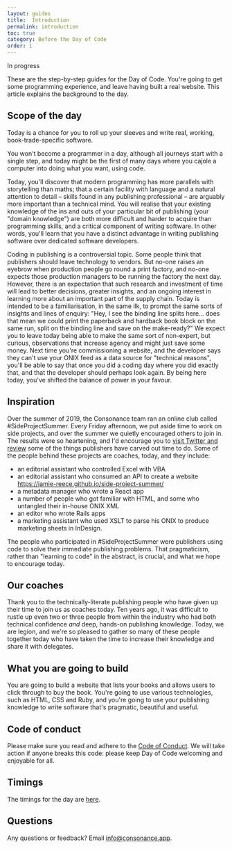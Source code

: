 ```yaml
---
layout: guides
title:  Introduction
permalink: introduction
toc: true
category: Before the Day of Code
order: 1
---
```


<!-- <span class="tag tag--draft">Not started</span> -->
<span class="tag tag--progress">In progress</span>
<!-- <span class="tag tag--review">Ready for review</span> -->
<!-- <span class="tag tag--approved">Approved</span> -->

<p class="content__abstract">
  These are the step-by-step guides for the Day of Code. You're going to get some programming experience, and leave having built a real website. This article explains the background to the day.
</p>

## Scope of the day

Today is a chance for you to roll up your sleeves and write real, working, book-trade-specific software.

You won't become a programmer in a day, although all journeys start with a single step, and today might be the first of many days where you cajole a computer into doing what you want, using code.

Today, you'll discover that modern programming has more parallels with storytelling than maths; that a certain facility with language and a natural attention to detail – skills found in any publishing professional – are arguably more important than a technical mind. You will realise that your existing knowledge of the ins and outs of your particular bit of publishing (your "domain knowledge") are both more difficult and harder to acquire than programming skills, and a critical component of writing software. In other words, you'll learn that you have a distinct advantage in writing publishing software over dedicated software developers.

Coding in publishing is a controversial topic. Some people think that publishers should leave technology to vendors. But no-one raises an eyebrow when production people go round a
print factory, and no-one expects those production managers to be running
the factory the next day. However, there is an expectation that such research
and investment of time will lead to better decisions, greater insights, and
an ongoing interest in learning more about an important part of the supply
chain. Today is intended to be a familiarisation, in the same ilk, to prompt
the same sorts of insights and lines of enquiry: "Hey, I see the binding
line splits here... does that mean we could print the paperback and
hardback book block on the same run, split on the binding line and save on
the make-ready?" We expect you to leave today being able to make the same sort of non-expert, but curious, observations that increase agency and might just save some money. Next time you're commissioning a website, and the developer says they can't use your ONIX feed as a data source for "technical reasons", you'll be able to say that once you did a coding day where you did exactly that, and that the developer should perhaps look again. By being here today, you've shifted the balance of power in your favour.

## Inspiration

Over the summer of 2019, the Consonance team ran an online club called #SideProjectSummer. Every Friday afternoon, we put aside time to work on side projects, and over the summer we quietly encouraged others to join in. The results were so heartening, and I'd encourage you to <a href="https://twitter.com/hashtag/SideProjectSummer?src=hashtag_click&f=live">visit Twitter and review</a> some of the things publishers have carved out time to do. Some of the people behind these projects are coaches, today, and they include:

* an editorial assistant who controlled Excel with VBA
* an editorial assistant who consumed an API to create a website https://jamie-reece.github.io/side-project-summer/
* a metadata manager who wrote a React app
* a number of people who got familiar with HTML, and some who untangled their in-house ONIX XML
* an editor who wrote Rails apps
* a marketing assistant who used XSLT to parse his ONIX to produce marketing sheets in InDesign.

The people who participated in #SideProjectSummer were publishers using code to solve their immediate publishing problems. That pragmaticism, rather than "learning to code" in the abstract, is crucial, and what we hope to encourage today.

## Our coaches

Thank you to the technically-literate publishing people who have given up their time to join us as coaches
today. Ten years ago, it was difficult to rustle up even two or three people from within the industry who had both technical confidence *and* deep, hands-on publishing knowledge. Today, we are legion, and we're so pleased to gather so many of these people together today who have taken the time to increase their knowledge and share it with delegates.

## What you are going to build

You are going to build a website that lists your books and allows users to click through to buy the book. You're going to use various technologies, such as HTML, CSS and Ruby, and you're going to use your publishing knowledge to write software that's pragmatic, beautiful and useful.

## Code of conduct

Please make sure you read and adhere to the [Code of Conduct](/coc). We will take action if anyone breaks this code: please keep Day of Code welcoming and enjoyable for all.

## Timings

The timings for the day are [here](/delegates).

## Questions

Any questions or feedback? Email info@consonance.app.


